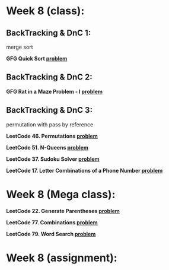 # Week 8 (class):

## BackTracking & DnC 1:

merge sort

**GFG Quick Sort [problem](https://www.geeksforgeeks.org/problems/quick-sort/1)**

## BackTracking & DnC 2:

**GFG Rat in a Maze Problem - I [problem](https://www.geeksforgeeks.org/problems/rat-in-a-maze-problem/1)**

## BackTracking & DnC 3:

permutation with pass by reference

**LeetCode 46. Permutations [problem](https://leetcode.com/problems/permutations/)**

**LeetCode 51. N-Queens [problem](https://leetcode.com/problems/n-queens/)**

**LeetCode 37. Sudoku Solver [problem](https://leetcode.com/problems/sudoku-solver/)**

**LeetCode 17. Letter Combinations of a Phone Number [problem](https://leetcode.com/problems/letter-combinations-of-a-phone-number/)**

# Week 8 (Mega class):

**LeetCode 22. Generate Parentheses [problem](https://leetcode.com/problems/generate-parentheses/)**

**LeetCode 77. Combinations [problem](https://leetcode.com/problems/combinations/)**

**LeetCode 79. Word Search [problem](https://leetcode.com/problems/word-search/)**

# Week 8 (assignment):

